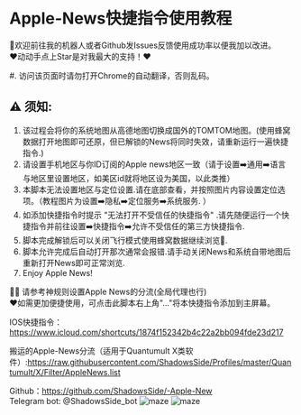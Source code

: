 # Apple-News快捷指令使用教程 

👏欢迎前往我的机器人或者Github发Issues反馈使用成功率以便我加以改进。  
❤️动动手点上Star是对我最大的支持！❤️  

#. 访问该页面时请勿打开Chrome的自动翻译，否则乱码。

## ⚠️ 须知:  
1. 该过程会将你的系统地图从高德地图切换成国外的TOMTOM地图。(使用蜂窝数据打开地图即可还原，但已解锁的News将同时失效，请重新运行一遍快捷指令.)  
2. 请设置手机地区与你ID订阅的Apple news地区一致（请于设置➡️通用➡️语言与地区里设置地区，如美区id就将地区设为美国，以此类推）  
3. 本脚本无法设置地区与定位设置.请在底部查看，并按照图片内容设置定位选项。（教程图片为设置➡️隐私➡️定位服务➡️系统服务. ）
4. 如添加快捷指令时提示 "无法打开不受信任的快捷指令" .请先随便运行一个快捷指令并前往设置➡️快捷指令➡️允许不受信任的第三方快捷指令.  
5. 脚本完成解锁后可以关闭飞行模式使用蜂窝数据继续浏览🥳.
6. 脚本允许完成后自动打开那次通常会报错.请手动关闭News和系统自带地图后重新打开News即可正常浏览.
7. Enjoy Apple News!

💁🏻‍ 请参考神规则设置Apple News的分流(全局代理也行)  
❤️如需更加便捷使用，可点击此脚本右上角"..."将本快捷指令添加到主屏幕。  

IOS快捷指令：https://www.icloud.com/shortcuts/1874f152342b4c22a2bb094fde23d217

搬运的Apple-News分流（适用于Quantumult X类软件）:https://raw.githubusercontent.com/ShadowsSide/Profiles/master/Quantumult/X/Filter/AppleNews.list  

Github：https://github.com/ShadowsSide/-Apple-New  
Telegram bot:  @ShadowsSide_bot
![maze](https://github.com/ShadowsSide/-Apple-New/blob/master/IMAGE%202020-06-02%2001:43:20.jpg)
![maze](https://github.com/ShadowsSide/-Apple-New/blob/master/IMAGE%202020-06-02%2001:43:24.jpg)   
